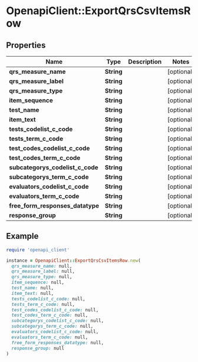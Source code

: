 # OpenapiClient::ExportQrsCsvItemsRow

## Properties

| Name | Type | Description | Notes |
| ---- | ---- | ----------- | ----- |
| **qrs_measure_name** | **String** |  | [optional] |
| **qrs_measure_label** | **String** |  | [optional] |
| **qrs_measure_type** | **String** |  | [optional] |
| **item_sequence** | **String** |  | [optional] |
| **test_name** | **String** |  | [optional] |
| **item_text** | **String** |  | [optional] |
| **tests_codelist_c_code** | **String** |  | [optional] |
| **tests_term_c_code** | **String** |  | [optional] |
| **test_codes_codelist_c_code** | **String** |  | [optional] |
| **test_codes_term_c_code** | **String** |  | [optional] |
| **subcategorys_codelist_c_code** | **String** |  | [optional] |
| **subcategorys_term_c_code** | **String** |  | [optional] |
| **evaluators_codelist_c_code** | **String** |  | [optional] |
| **evaluators_term_c_code** | **String** |  | [optional] |
| **free_form_responses_datatype** | **String** |  | [optional] |
| **response_group** | **String** |  | [optional] |

## Example

```ruby
require 'openapi_client'

instance = OpenapiClient::ExportQrsCsvItemsRow.new(
  qrs_measure_name: null,
  qrs_measure_label: null,
  qrs_measure_type: null,
  item_sequence: null,
  test_name: null,
  item_text: null,
  tests_codelist_c_code: null,
  tests_term_c_code: null,
  test_codes_codelist_c_code: null,
  test_codes_term_c_code: null,
  subcategorys_codelist_c_code: null,
  subcategorys_term_c_code: null,
  evaluators_codelist_c_code: null,
  evaluators_term_c_code: null,
  free_form_responses_datatype: null,
  response_group: null
)
```

